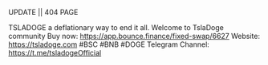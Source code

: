 UPDATE || 404 PAGE

TSLADOGE a deflationary way to end it all.
Welcome to TslaDoge community
Buy now: https://app.bounce.finance/fixed-swap/6627
Website: https://tsladoge.com
#BSC #BNB #DOGE
Telegram Channel: https://t.me/tsladogeOfficial
